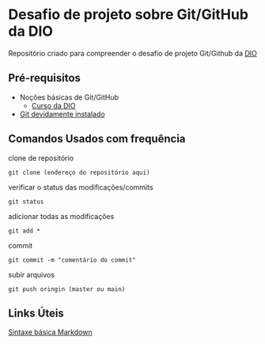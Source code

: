 # Desafio de projeto sobre Git/GitHub da DIO
Repositório criado para compreender o desafio de projeto Git/Github da [DIO](https://web.dio.me/home)

## Pré-requisitos
- Noções básicas de Git/GitHub
    - [Curso da DIO](https://web.dio.me/course/introducao-ao-git-e-ao-github/learning/75b9fe49-6ed4-4480-83a7-7e37fc356aa9)
- [Git devidamente instalado](https://gitforwindows.org/)

## Comandos Usados com frequência

clone de repositório
````
git clone (endereço do repositório aqui)
````
verificar o status das modificações/commits
````
git status
````
adicionar todas as modificações
````
git add *
````
commit
````
git commit -m "comentário do commit"
````
subir arquivos
````
git push oringin (master ou main)
````
## Links Úteis
[Sintaxe básica Markdown](https://www.markdownguide.org/basic-syntax/)
